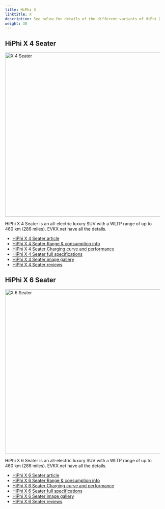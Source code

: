 ```yaml
---
title: HiPhi X
linktitle: X
description: See below for details of the different variants of HiPhi X
weight: 30
---
```

## HiPhi X 4 Seater

<a href="/models/hiphi/x/x_4_seater/"><img src="https://media.evkx.net/multimedia/models/hiphi/x/x_4_seater/main_1_st.jpg" width="800" height="533" alt="X 4 Seater" ></a>

HiPhi X 4 Seater is an all-electric luxury SUV with a WLTP range of up to 460 km (286 miles). EVKX.net have all the details. 

- [HiPhi X 4 Seater article](/models/hiphi/x/x_4_seater/)
- [HiPhi X 4 Seater Range & consumption info](/models/hiphi/x/x_4_seater//rangeandconsumption)
- [HiPhi X 4 Seater Charging curve and performance](/models/hiphi/x/x_4_seater//chargingcurve)
- [HiPhi X 4 Seater full specifications](/models/hiphi/x/x_4_seater//specifications)
- [HiPhi X 4 Seater image gallery](/models/hiphi/x/x_4_seater//gallery)
- [HiPhi X 4 Seater reviews](/models/hiphi/x/x_4_seater//reviews)

## HiPhi X 6 Seater

<a href="/models/hiphi/x/x_6_seater/"><img src="https://media.evkx.net/multimedia/models/hiphi/x/x_6_seater/main_1_st.jpg" width="800" height="533" alt="X 6 Seater" ></a>

HiPhi X 6 Seater is an all-electric luxury SUV with a WLTP range of up to 460 km (286 miles). EVKX.net have all the details. 

- [HiPhi X 6 Seater article](/models/hiphi/x/x_6_seater/)
- [HiPhi X 6 Seater Range & consumption info](/models/hiphi/x/x_6_seater//rangeandconsumption)
- [HiPhi X 6 Seater Charging curve and performance](/models/hiphi/x/x_6_seater//chargingcurve)
- [HiPhi X 6 Seater full specifications](/models/hiphi/x/x_6_seater//specifications)
- [HiPhi X 6 Seater image gallery](/models/hiphi/x/x_6_seater//gallery)
- [HiPhi X 6 Seater reviews](/models/hiphi/x/x_6_seater//reviews)

